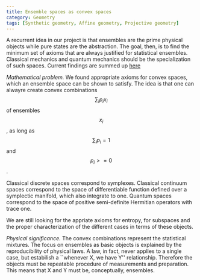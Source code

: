 ```yaml
---
title: Ensemble spaces as convex spaces
category: Geometry
tags: [Synthetic geometry, Affine geometry, Projective geometry]
---
```

A recurrent idea in our project is that ensembles are the prime physical objects
while pure states are the abstraction. The goal, then, is to find the minimum set of
axioms that are always justified for statistical ensembles. Classical mechanics
and quantum mechanics should be the specialization of such spaces.
Current findings are summed up [here](https://latexonline.cc/compile?git=https%3A%2F%2Fgithub.com%2Fassumptionsofphysics%2Fbook&target=art_pm_EnsembleSpaces.tex&command=pdflatex)

*Mathematical problem.* We found appropriate axioms for convex spaces,
which an ensemble space can be shown to satisfy. The idea is that one can
alwayre create convex combinations $$\sum_i p_i x_i$$  of ensembles $$x_i$$,
as long as $$\sum_i p_i = 1$$ and $$p_i >= 0$$.

Classical discrete spaces correspond to symplexes. Classical continuum spaces
correspond to the space of differentiable function defined over a symplectic manifold,
which also integrate to one. Quantum spaces correspond to the space of positive
semi-definite Hermitian operators with trace one.

We are still looking for the appriate axioms for entropy, for subspaces and
the proper characterization of the different cases in terms of these objects.

*Physical significance.* The convex combinations represent the statistical
mixtures. The focus on ensembles as basic objects is explained by the
reproducibility of physical laws. A law, in fact, never applies to a single
case, but estabilish a ``whenever X, we have Y'' relationship. Therefore
the objects must be repeatable procedure of measurements and preparation.
This means that X and Y must be, conceptually, ensembles.

